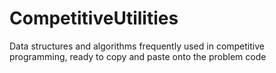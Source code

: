 # CompetitiveUtilities
Data structures and algorithms frequently used in competitive programming, ready to copy and paste onto the problem code
